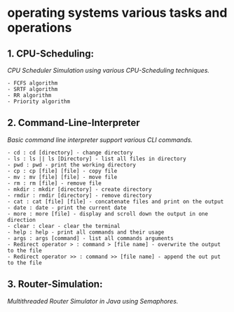 # operating systems various tasks and operations
## 1. CPU-Scheduling:
*CPU Scheduler Simulation using various CPU-Scheduling techniques.*
```
- FCFS algorithm
- SRTF algorithm
- RR algorithm
- Priority algorithm

```
## 2. Command-Line-Interpreter
*Basic command line interpreter support various CLI commands.*
```
- cd : cd [directory] - change directory
- ls : ls || ls [Directory] - list all files in directory
- pwd : pwd - print the working directory
- cp : cp [file] [file] - copy file
- mv : mv [file] [file] - move file
- rm : rm [file] - remove file
- mkdir : mkdir [directory] - create directory
- rmdir : rmdir [directory] - remove directory
- cat : cat [file] [file] - concatenate files and print on the output
- date : date - print the current date
- more : more [file] - display and scroll down the output in one direction
- clear : clear - clear the terminal
- help : help - print all commands and their usage
- args : args [command] - list all commands arguments
- Redirect operator > : command > [file name] - overwrite the output to the file
- Redirect operator >> : command >> [file name] - append the out put to the file

```
## 3. Router-Simulation:
*Multithreaded Router Simulator in Java using Semaphores.*
